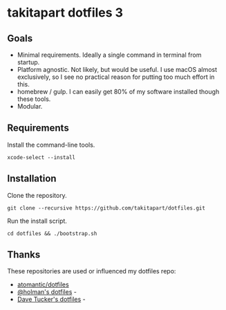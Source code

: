 # takitapart dotfiles 3

## Goals

- Minimal requirements. Ideally a single command in terminal from startup.
- Platform agnostic. Not likely, but would be useful. I use macOS almost exclusively, so I see no practical reason for putting too much effort in this.
- homebrew / gulp. I can easily get 80% of my software installed though these tools.
- Modular.

## Requirements ##

Install the command-line tools.

    xcode-select --install

## Installation ##

Clone the repository.

    git clone --recursive https://github.com/takitapart/dotfiles.git

Run the install script.

    cd dotfiles && ./bootstrap.sh


## Thanks ##

These repositories are used or influenced my dotfiles repo:

  - [atomantic/dotfiles](https://github.com/atomantic/dotfiles)
  - [@holman's dotfiles](https://github.com/holman/dotfiles) -
  - [Dave Tucker's dotfiles](https://github.com/dave-tucker/dotfiles) -
